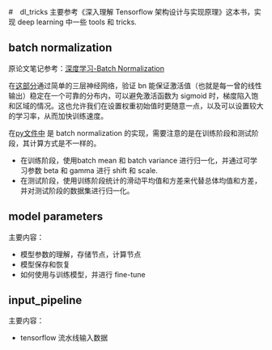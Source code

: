 #　dl_tricks
主要参考《深入理解 Tensorflow 架构设计与实现原理》这本书，实现 deep learning 中一些 tools 和 tricks.

## batch normalization
原论文笔记参考：[深度学习-Batch Normalization](https://panxiebit.github.io/2018/07/28/%E6%B7%B1%E5%BA%A6%E5%AD%A6%E4%B9%A0-Batch-Normalization/#more)

在[这部分](https://github.com/PanXiebit/dl_tricks/blob/master/batch_normalization/Batch%20Normalization%20Tensorflow%E5%AE%9E%E7%8E%B0.ipynb)通过简单的三层神经网络，验证 bn 能保证激活值（也就是每一曾的线性输出）稳定在一个可靠的分布内，可以避免激活函数为 sigmoid 时，梯度陷入饱和区域的情况。这也允许我们在设置权重初始值时更随意一点，以及可以设置较大的学习率，从而加快训练速度。

在[py文件中](https://github.com/PanXiebit/dl_tricks/blob/master/batch_normalization/batch_norm.py) 是 batch normalization 的实现，需要注意的是在训练阶段和测试阶段，其计算方式是不一样的。  
- 在训练阶段，使用batch mean 和 batch variance 进行归一化，并通过可学习参数 beta 和 gamma 进行 shift 和 scale.  
- 在测试阶段，使用训练阶段统计的滑动平均值和方差来代替总体均值和方差，并对测试阶段的数据集进行归一化。

## model parameters
主要内容：  
- 模型参数的理解，存储节点，计算节点  
- 模型保存和恢复  
- 如何使用与训练模型，并进行 fine-tune

## input_pipeline
主要内容：
- tensorflow 流水线输入数据
